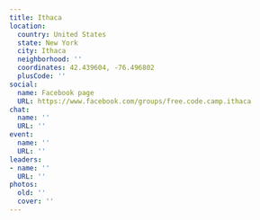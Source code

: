 ```yaml
---
title: Ithaca
location:
  country: United States
  state: New York
  city: Ithaca
  neighborhood: ''
  coordinates: 42.439604, -76.496802
  plusCode: ''
social:
  name: Facebook page
  URL: https://www.facebook.com/groups/free.code.camp.ithaca
chat:
  name: ''
  URL: ''
event:
  name: ''
  URL: ''
leaders:
- name: ''
  URL: ''
photos:
  old: ''
  cover: ''
---
```


